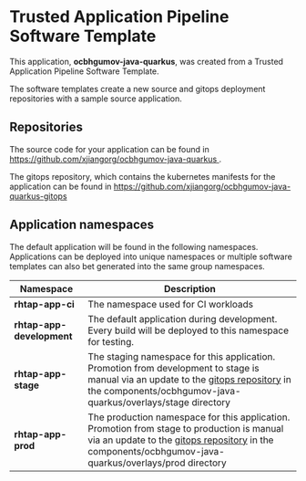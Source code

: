 # Trusted Application Pipeline Software Template

This application, **ocbhgumov-java-quarkus**, was created from a Trusted Application Pipeline Software Template.

The software templates create a new source and gitops deployment repositories with a sample source application. 

## Repositories

The source code for your application can be found in [https://github.com/xjiangorg/ocbhgumov-java-quarkus ](https://github.com/xjiangorg/ocbhgumov-java-quarkus ).
 
The gitops repository, which contains the kubernetes manifests for the application can be found in 
[https://github.com/xjiangorg/ocbhgumov-java-quarkus-gitops ](https://github.com/xjiangorg/ocbhgumov-java-quarkus-gitops ) 

## Application namespaces 

The default application will be found in the following namespaces. Applications can be deployed into unique namespaces or multiple software templates can also bet generated into the same group namespaces.  

|  Namespace   |  Description   |  
| -------- | -------- |
| **rhtap-app-ci** | The namespace used for CI workloads |
| **rhtap-app-development** | The default application during development. Every build will be deployed to this namespace for testing. |
| **rhtap-app-stage** | The staging namespace for this application. Promotion from development to stage is manual via an update to the [gitops repository](https://github.com/xjiangorg/ocbhgumov-java-quarkus-gitops ) in the components/ocbhgumov-java-quarkus/overlays/stage directory |
| **rhtap-app-prod** | The production namespace for this application. Promotion from stage to production is manual via an update to the [gitops repository](https://github.com/xjiangorg/ocbhgumov-java-quarkus-gitops ) in the components/ocbhgumov-java-quarkus/overlays/prod directory |